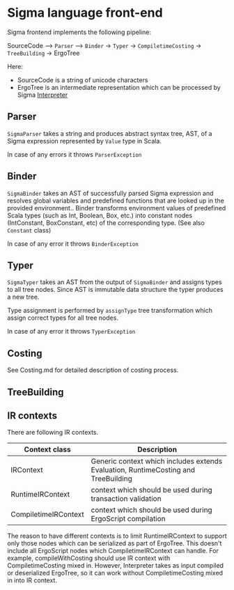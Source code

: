 
# Sigma language front-end

Sigma frontend implements the following pipeline:

SourceCode --> `Parser` --> `Binder` -> `Typer` -> `CompiletimeCosting` -> `TreeBuilding` -> ErgoTree

Here:
- SourceCode  is a string of unicode characters
- ErgoTree is an intermediate representation which can be processed by Sigma [Interpreter](https://github.com/ScorexFoundation/sigmastate-interpreter/blob/master/src/main/scala/sigmastate/interpreter/Interpreter.scala)
 
## Parser
`SigmaParser` takes a string and produces abstract syntax tree, AST, of a Sigma expression represented by `Value` type in Scala.

In case of any errors it throws `ParserException`

## Binder
`SigmaBinder` takes an AST of successfully parsed Sigma expression and resolves 
global variables and predefined functions that are looked up in the provided environment..
Binder transforms environment values of predefined Scala types (such as Int, Boolean, Box, etc.)
into constant nodes (IntConstant, BoxConstant, etc) of the corresponding type. (See also `Constant` class)

In case of any error it throws `BinderException`

## Typer
`SigmaTyper` takes an AST from the output of `SigmaBinder` and assigns types
to all tree nodes. Since AST is immutable data structure the typer produces a new tree. 

Type assignment is performed by `assignType` tree transformation which assign correct types for all 
tree nodes.

In case of any error it throws `TyperException`

## Costing

See Costing.md for detailed description of costing process. 

## TreeBuilding

 
## IR contexts
There are following IR contexts.

Context class         | Description
----------------------|------------
 IRContext            | Generic context which includes extends Evaluation, RuntimeCosting and TreeBuilding
 RuntimeIRContext     | context which should be used during transaction validation
 CompiletimeIRContext | context which should be used during ErgoScript compilation

The reason to have different contexts is to limit RuntimeIRContext to support only those nodes which can be serialized as part of ErgoTree.
This doesn't include all ErgoScript nodes which CompiletimeIRContext can handle.
For example, compileWithCosting should use IR context with CompiletimeCosting mixed in.
However, Interpreter takes as input compiled or deserialized ErgoTree, so it can work without CompiletimeCosting mixed in into IR context.


